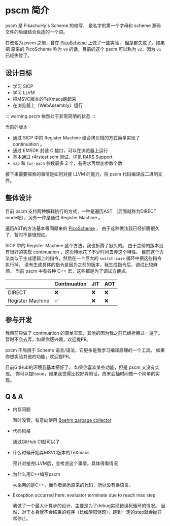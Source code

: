 # pscm 简介

pscm 是 PikachuHy's Scheme 的缩写，
是名字的第一个字母和 scheme 源码文件的后缀结合后造的一个词。

在改名为 pscm 之前，曾在 [PicoScheme](https://github.com/arichel/PicoScheme) 上做了一些实验，
但是都失败了。如果把 原来的 PicoScheme 称为 `v0` 的话，目前的这个 pscm 可以称为 `v2`，因为 `v1` 已经失败了。

## 设计目标

- 学习 SICP
- 学习 LLVM
- 把MSVC版本的TeXmacs跑起来
- 在浏览器上（WebAssembly）运行

::: warning
pscm 依然处于非常简陋的状态
:::

当前的版本

- 通过 SICP 中的 Register Machine 结合拷贝栈的方式简单实现了 continuation 。
- 通过 EMSDK 封装 C 接口，可以在浏览器上运行
- 基本通过 r4rstest.scm 测试，详见 [R4RS Support](r4rs_support.md)
- `map` 和 `for-each` 参数最多 2 个，有需求再增加参数个数

接下来需要探索的事情是如何对接 LLVM 的能力，将 pscm 代码编译成二进制文件。

## 整体设计

目前 pscm 支持两种解释执行的方式，一种是遍历AST （后面就称为DIRECT mode吧），另外一种是通过 Register Machine 。

遍历AST的方法基本等同原来的 [PicoScheme](https://github.com/arichel/PicoScheme) ，
由于这种做法我已经折腾很久了，暂时不是很想动。

SICP 中的 Register Machine 这个方法，我也折腾了挺久的。
由于之前的版本没有很好的实现 continuation ，这次特地花了不少时间去弄这个特性。
目前这个方法类似于生成逻辑上的指令，然后在一个巨大的 `switch-case` 循环中把这些指令执行掉。
没有生成具体的指令是因为之前的版本，我生成指令后，调试比较麻烦。
当前 pscm 中有各种 C++ 宏，这些都是为了调试方便点。

|                  | Continuation | JIT | AOT |
|------------------|--------------|-----|-----|
| DIRECT           | ❌            | ❌   | ❌   |
| Register Machine | ✅            | ❌   | ❌   |

## 参与开发

我目前只做了 continuation 的简单实现，其他的因为我之前已经折腾过一遍了。
暂时不会去弄，如果你感兴趣，欢迎提PR。

pscm 不局限于 Scheme 语言/语法，它更多是我学习编译原理的一个工具。
如果你想实验其他的功能，欢迎提PR。

目前GitHub的环境我基本搭好了。
如果你喜欢某些功能，但是 pscm 又没有实现。
你可以提Issue，如果我觉得比较好弄的话，周末会抽时间做一个简单的实现。

## Q & A

- 内存问题

  暂时没管，有意向使用 [Boehm garbage collector](https://github.com/ivmai/bdwgc)

- 代码风格

  通过GitHub CI就可以了

- 什么时候开始弄MSVC版本的TeXmacs

  预计对接完LLVM后，会考虑这个事情。具体得看情况

- 为什么用C++编写pscm

  `v0`采用的是C++，而作者熟悉原来的代码，所以没有换语言。

- Exception occurred here: evaluator terminate due to reach max step

  我做了一个最大计算步的设计，主要是为了debug实现错误死循环的情况。
  当然，对于本身就不会结束的程序（比如阴阳谜题），跑到一定的step就会抛异常停止。